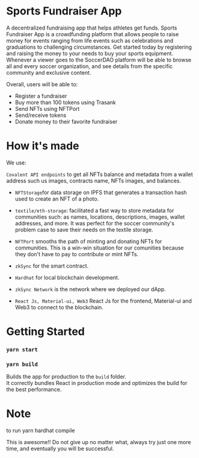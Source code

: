 # Sports Fundraiser App
A decentralized fundraising app that helps athletes get funds. Sports Fundraiser App is a crowdfunding platform that allows people to raise money for events ranging from life events such as celebrations and graduations to challenging circumstances.
Get started today by registering and raising the money to your needs to buy your sports equipment.
Whenever a viewer goes to the SoccerDAO platform will be able to browse all and every soccer organization, and see details from the specific community and exclusive content.

Overall, users will be able to:

- Register a fundraiser
- Buy more than 100 tokens using Trasank
- Send NFTs using NFTPort
- Send/receive tokens
- Donate money to their favorite fundraiser


# How it's made

We use:

`Covalent API endpoints` to get all NFTs balance and metadata from a wallet address such us images, contracts name, NFTs images, and balances.

- `NFTStorage`for data storage on IPFS that generates a transaction hash used to create an NFT of a photo.

- `textile/eth-storage`: facilitated a fast way to store metadata for communities such: as names, locations, descriptions, images, wallet addresses, and more. It was perfect for the soccer community's problem case to save their needs on the textile storage.

- `NFTPort` smooths the path of minting and donating NFTs for communities. This is a win-win situation for our comunities because they don't have to pay to contribute or mint NFTs.


- `zkSync` for the smart contract.


- `Hardhat` for local blockchain development.

- `zkSync Network` is the network where we deployed our dApp.

- `React Js, Material-ui, Web3` React Js for the frontend, Material-ui and Web3 to connect to the blockchain.


# Getting Started

### `yarn start`

### `yarn build`

Builds the app for production to the `build` folder.\
It correctly bundles React in production mode and optimizes the build for the best performance.


# Note

to run
yarn hardhat compile


This is awesome!! Do not give up no matter what, always try just one more time, and eventually you will be successful.
